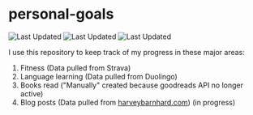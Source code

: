 # personal-goals
![Last Updated](https://img.shields.io/date/1612840897?color=FC4C02&label=Fitness%20Updated&logo=strava)
![Last Updated](https://img.shields.io/date/1612840897?color=7ac70c&label=Language%20Updated&logo=duolingo)
![Last Updated](https://img.shields.io/date/1612840897?color=e9e5cd&label=Books%20Updated&logo=goodreads)

I use this repository to keep track of my progress in these major areas:

1. Fitness (Data pulled from Strava)
2. Language learning (Data pulled from Duolingo)
3. Books read ("Manually" created because goodreads API no longer active)
4. Blog posts (Data pulled from [harveybarnhard.com](https://harveybarnhard.com)) (in progress)
